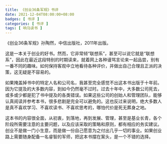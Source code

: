```yaml
---
title: 《创业36条军规》书评
date: 2021-12-04T08:00:00+08:00
badges: [ 书评 ]
categories: [ 书评 ]
tags: [ 响马读书 ]
---
```


《创业36条军规》孙陶然，中信出版社，2011年出版。

这是一本关于创业的好书。然而，它非常倾“联想系”，甚至可以说它就是“联想系”，因此在最近这段特别的时期读来，就着网上各种谩骂言论来一起品尝，别有一番不同的趣味。如何保持客观中立地看待各种评价，并做出自己合理且正派的决策，这无疑是不容易的。

如果掩盖掉书中的特定人名和公司名，我甚至完全感觉不出这本书出版于十年前。因为它提及的大多数内容，到如今仍然毫不过时。过去十年中，大多数公司死去，或多或少都是犯了书中提及的各类错误。如果这些公司的创始人和管理团队，能够认真阅读并参考本书，很多悲剧是完全可以避免的。这也反过来说明，绝大多数人是真不喜欢学习、不喜欢读书、不喜欢思考的，哪怕代价是死无葬身之地。

这本书的内容很全面，从初衷，到落地，再到发展、管理，甚至是基业长青，各个阶段所需要注意的主要问题，以及应该采取的策略和原则，都有相应的务实建议。创业不是做一门小生意，而是做一份自己愿意为之付出几乎一切的事业。如果创业路上需要随身配备一名睿智的军师，把这本书摆在案头，是一个不错的选择。
